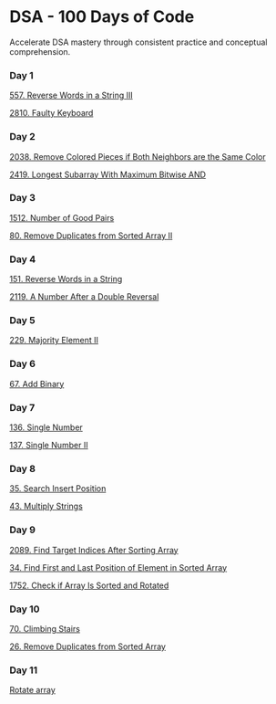 # DSA - 100 Days of Code
Accelerate DSA mastery through consistent practice and conceptual comprehension.

### Day 1
  <a href="https://leetcode.com/problems/reverse-words-in-a-string-iii/">557. Reverse Words in a String III</a><p>
  <a href="https://leetcode.com/problems/faulty-keyboard/">2810. Faulty Keyboard</a>

### Day 2
  <a href="https://leetcode.com/problems/remove-colored-pieces-if-both-neighbors-are-the-same-color/">2038. Remove Colored Pieces if Both Neighbors are the Same Color</a><p>
  <a href="https://leetcode.com/problems/longest-subarray-with-maximum-bitwise-and/">2419. Longest Subarray With Maximum Bitwise AND</a>

### Day 3
  <a href="https://leetcode.com/problems/number-of-good-pairs/">1512. Number of Good Pairs</a><p>
  <a href="https://leetcode.com/problems/remove-duplicates-from-sorted-array-ii/">80. Remove Duplicates from Sorted Array II</a>

### Day 4
  <a href="https://leetcode.com/problems/reverse-words-in-a-string/">151. Reverse Words in a String</a><p>
  <a href="https://leetcode.com/problems/a-number-after-a-double-reversal/">2119. A Number After a Double Reversal</a>

### Day 5
  <a href="https://leetcode.com/problems/majority-element-ii/">229. Majority Element II</a><p>

### Day 6
  <a href="https://leetcode.com/problems/add-binary/">67. Add Binary</a>

### Day 7
  <a href="https://leetcode.com/problems/single-number/">136. Single Number</a><p>
  <a href="https://leetcode.com/problems/single-number-ii/">137. Single Number II</a>

### Day 8
  <a href="https://leetcode.com/problems/search-insert-position/">35. Search Insert Position</a><p>
  <a href="https://leetcode.com/problems/multiply-strings/">43. Multiply Strings</a>

### Day 9
  <a href="https://leetcode.com/problems/find-target-indices-after-sorting-array/">2089. Find Target Indices After Sorting Array</a><p>
  <a href="https://leetcode.com/problems/find-first-and-last-position-of-element-in-sorted-array/">34. Find First and Last Position of Element in Sorted Array</a><p>
  <a href="https://leetcode.com/problems/check-if-array-is-sorted-and-rotated/">1752. Check if Array Is Sorted and Rotated</a>

### Day 10
  <a href="https://leetcode.com/problems/climbing-stairs/">70. Climbing Stairs</a><p>
  <a href="https://leetcode.com/problems/remove-duplicates-from-sorted-array/">26. Remove Duplicates from Sorted Array</a>
  
### Day 11
  <a href="https://www.codingninjas.com/studio/problems/rotate-array_1230543?utm_source=striver&utm_medium=website&utm_campaign=a_zcoursetuf&leftPanelTab=0"> Rotate array<a><p>


